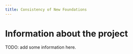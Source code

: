 ```yaml
---
title: Consistency of New Foundations
---
```


# Information about the project
TODO: add some information here.
